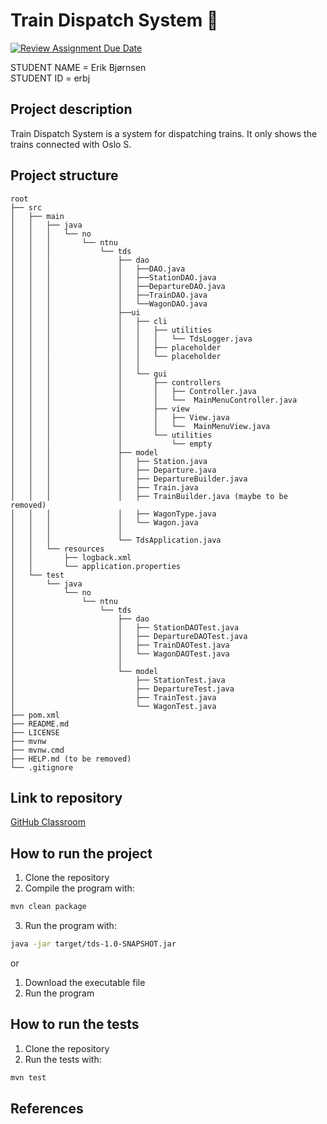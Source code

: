 # Train Dispatch System 🚂

[![Review Assignment Due Date](https://classroom.github.com/assets/deadline-readme-button-24ddc0f5d75046c5622901739e7c5dd533143b0c8e959d652212380cedb1ea36.svg)](https://classroom.github.com/a/HVrmLnmo)

STUDENT NAME = Erik Bjørnsen  
STUDENT ID = erbj

## Project description

Train Dispatch System is a system for dispatching trains. It only shows the trains connected with Oslo S.

## Project structure

```
root
├── src
│   ├── main
│   │   ├── java
│   │   │   └── no
│   │   │       └── ntnu
│   │   │           └── tds
│   │   │               ├── dao
│   │   │               │   ├──DAO.java
│   │   │               │   ├──StationDAO.java
│   │   │               │   ├──DepartureDAO.java
│   │   │               │   ├──TrainDAO.java
│   │   │               │   └──WagonDAO.java
│   │   │               ├──ui
│   │   │               │   ├── cli
│   │   │               │   │   ├── utilities
│   │   │               │   │   │   └── TdsLogger.java
│   │   │               │   │   ├── placeholder
│   │   │               │   │   └── placeholder
│   │   │               │   │
│   │   │               │   └── gui
│   │   │               │       ├── controllers
│   │   │               │       │   ├── Controller.java
│   │   │               │       │   └──  MainMenuController.java
│   │   │               │       ├── view
│   │   │               │       │   ├── View.java
│   │   │               │       │   └──  MainMenuView.java
│   │   │               │       └── utilities
│   │   │               │           └── empty
│   │   │               ├── model
│   │   │               │   ├── Station.java
│   │   │               │   ├── Departure.java
│   │   │               │   ├── DepartureBuilder.java
│   │   │               │   ├── Train.java
│   │   │               │   ├── TrainBuilder.java (maybe to be removed)
│   │   │               │   ├── WagonType.java
│   │   │               │   └── Wagon.java
│   │   │               │
│   │   │               └── TdsApplication.java
│   │   └── resources
│   │       ├── logback.xml
│   │       └── application.properties
│   └── test
│       └── java
│           └── no
│               └── ntnu
│                   └── tds
│                       ├── dao
│                       │   ├── StationDAOTest.java
│                       │   ├── DepartureDAOTest.java
│                       │   ├── TrainDAOTest.java
│                       │   └── WagonDAOTest.java
│                       │
│                       └── model
│                           ├── StationTest.java
│                           ├── DepartureTest.java
│                           ├── TrainTest.java
│                           └── WagonTest.java
├── pom.xml
├── README.md
├── LICENSE
├── mvnw
├── mvnw.cmd
├── HELP.md (to be removed)
└── .gitignore
```

## Link to repository

[GitHub Classroom](https://github.com/NTNU-BIDATA-IDATG1003-2023/mappe-idatg1003-traindispatchsystem-erikbjo)

## How to run the project

1. Clone the repository
2. Compile the program with:

```bash
mvn clean package
```

3. Run the program with:

```bash
java -jar target/tds-1.0-SNAPSHOT.jar
```

or

1. Download the executable file
2. Run the program

## How to run the tests

1. Clone the repository
2. Run the tests with:

```bash
mvn test
```

## References
